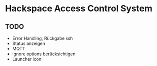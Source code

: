 # Hackspace Access Control System

## TODO

* Error Handling, Rückgabe ssh
* Status anzeigen
* MQTT
* ignore options berücksichtigen
* Launcher icon
